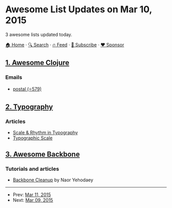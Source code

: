 # Awesome List Updates on Mar 10, 2015

3 awesome lists updated today.

[🏠 Home](/README.md) · [🔍 Search](https://www.trackawesomelist.com/search/) · [🔥 Feed](https://www.trackawesomelist.com/rss.xml) · [📮 Subscribe](https://trackawesomelist.us17.list-manage.com/subscribe?u=d2f0117aa829c83a63ec63c2f&id=36a103854c) · [❤️  Sponsor](https://github.com/sponsors/theowenyoung)



## [1. Awesome Clojure](/content/razum2um/awesome-clojure/README.md)

### Emails

*   [postal (⭐579)](https://github.com/drewr/postal)

## [2. Typography](/content/deanhume/typography/README.md)

### Articles

*   [Scale & Rhythm in Typography](http://lamb.cc/typograph/)
*   [Typographic Scale](http://retinart.net/typography/typographicscale/)

## [3. Awesome Backbone](/content/sadcitizen/awesome-backbone/README.md)

### Tutorials and articles

*   [Backbone Cleanup](http://www.webdeveasy.com/backbone-cleanup/) by Naor Yehodaey

---

- Prev: [Mar 11, 2015](/content/2015/03/11/README.md)
- Next: [Mar 09, 2015](/content/2015/03/09/README.md)